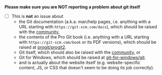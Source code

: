 **Please make sure you are NOT reporting a problem about git itself**


- [ ] This is **not** an issue about 
     - the Git documentation (a.k.a. man/help pages, i.e. anything with a URL starting with `https://git-scm.com/docs`), which should be raised with the [community](https://git-scm.com/community),
     - the contents of the Pro Git book (i.e. anything with a URL starting with `https://git-scm.com/book` or its PDF versions), which should be raised at [progit/progit2](https://github.com/progit/progit2/issues).
     - Git itself, which should also be raised with the [community](https://git-scm.com/community), or
     - Git for Windows, which should be raised at [git-for-windows/git](https://github.com/git-for-windows/git).
     - and is actually about the website itself (e.g. website-specific content, JS, or CSS that doesn't seem to be doing its job correctly).
